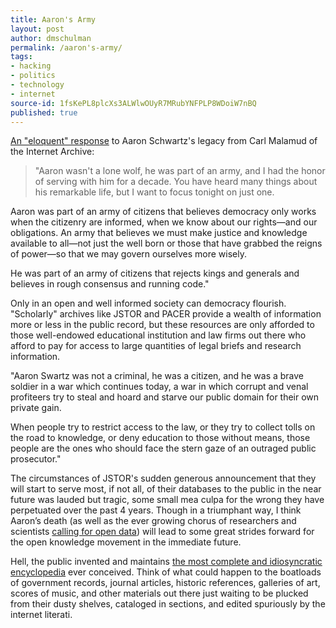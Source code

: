 ```yaml
---
title: Aaron's Army
layout: post
author: dmschulman
permalink: /aaron's-army/
tags:
- hacking
- politics
- technology
- internet
source-id: 1fsKePL8plcXs3ALWlwOUyR7MRubYNFPLP8WDoiW7nBQ
published: true
---
```

[An "eloquent" response](https://public.resource.org/aaron/army/) to Aaron Schwartz's legacy from Carl Malamud of the Internet Archive:

> "Aaron wasn't a lone wolf, he was part of an army, and I had the honor of serving with him for a decade. You have heard many things about his remarkable life, but I want to focus tonight on just one.

Aaron was part of an army of citizens that believes democracy only works when the citizenry are informed, when we know about our rights—and our obligations. An army that believes we must make justice and knowledge available to all—not just the well born or those that have grabbed the reigns of power—so that we may govern ourselves more wisely.

He was part of an army of citizens that rejects kings and generals and believes in rough consensus and running code."

Only in an open and well informed society can democracy flourish. "Scholarly" archives like JSTOR and PACER provide a wealth of information more or less in the public record, but these resources are only afforded to those well-endowed educational institution and law firms out there who afford to pay for access to large quantities of legal briefs and research information.

"Aaron Swartz was not a criminal, he was a citizen, and he was a brave soldier in a war which continues today, a war in which corrupt and venal profiteers try to steal and hoard and starve our public domain for their own private gain.

When people try to restrict access to the law, or they try to collect tolls on the road to knowledge, or deny education to those without means, those people are the ones who should face the stern gaze of an outraged public prosecutor."

The circumstances of JSTOR's sudden generous announcement that they will start to serve most, if not all, of their databases to the public in the near future was lauded but tragic, some small mea culpa for the wrong they have perpetuated over the past 4 years. Though in a triumphant way, I think Aaron’s death (as well as the ever growing chorus of researchers and scientists [calling for open data](http://thecostofknowledge.com/)) will lead to some great strides forward for the open knowledge movement in the immediate future.

Hell, the public invented and maintains [the most complete and idiosyncratic encyclopedia](https://www.wikipedia.org/) ever conceived. Think of what could happen to the boatloads of government records, journal articles, historic references, galleries of art, scores of music, and other materials out there just waiting to be plucked from their dusty shelves, cataloged in sections, and edited spuriously by the internet literati.

